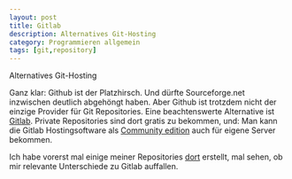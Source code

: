 ```yaml
---
layout: post
title: Gitlab
description: Alternatives Git-Hosting
category: Programmieren allgemein
tags: [git,repository]
---
```

Alternatives Git-Hosting

Ganz klar: Github ist der Platzhirsch. Und dürfte Sourceforge.net inzwischen deutlich abgehöngt haben. Aber Github ist trotzdem nicht der einzige Provider für Git Repositories. Eine beachtenswerte Alternative ist [Gitlab](https://gitlab.com). Private Repositories sind dort gratis zu bekommen, und: Man kann die Gitlab Hostingsoftware als [Community edition](https://gitlab.com/gitlab-org/gitlab-ce) auch für eigene Server bekommen.

Ich habe vorerst mal einige meiner Repositories [dort](https://gitlab.com/rgwch) erstellt, mal sehen, ob mir relevante Unterschiede zu Gitlab auffallen.

